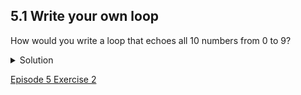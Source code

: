 ## 5.1 Write your own loop

How would you write a loop that echoes all 10 numbers from 0 to 9?

<details>
  <summary>
Solution
  </summary>
  
<pre>
$ for loop_variable in 0 1 2 3 4 5 6 7 8 9
> do
>     echo $loop_variable
> done
</pre>
  
<pre>  
0
1
2
3
4
5
6
7
8
9
</pre>
  
  </details>

[Episode 5 Exercise 2](episode5_ex2.md)
